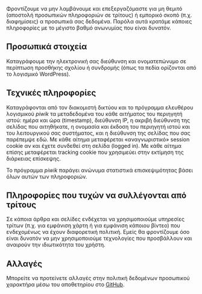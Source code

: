 Φροντίζουμε να μην λαμβάνουμε και επεξεργαζόμαστε για μη θεμιτό
(αποστολή προσωπικών πληροφοριών σε τρίτους) ή εμπορικό σκοπό (π.χ. διαφημίσεις) 
α προσωπικά σας δεδομένα. Παρόλα αυτά κρατάμε κάποιες πληροφορίες με το
μέγιστο βαθμό ανωνυμίας που είναι δυνατόν.

## Προσωπικά στοιχεία

Καταγράφουμε την ηλεκτρονική σας διεύθυνση και ονοματεπώνυμο σε περίπτωση
προσθήκης σχολίου ή συνδρομής (όπως τα πεδία ορίζονται από το λογισμικό WordPress).

## Τεχνικές πληροφορίες

Καταγράφονται από τον διακομιστή δικτύου και το
πρόγραμμα ελευθέρου λογισμικού *piwik* τα μεταδεδομένα του κάθε αιτήματος του
περιηγητή ιστού: ημέρα και ώρα (timestamp), διεύθυνση IP,
η ακριβή διεύθυνση της σελίδας που αιτηθήκατε, η ονομασία και έκδοση του
περιηγητή ιστού και του λειτουργικού σας συστήματος, και η διεύθυνση 
της σελίδας που σας παρέπεμψε εδώ.  Με κάθε αίτημα
μεταφέρεται «αναγνωριστικό» session cookie αν και έχετε συνδεθεί στη
σελίδα (logged in).  Με κάθε αίτημα επίσης μεταφέρεται tracking cookie που
χρησιμεύει στην εκτίμηση της διάρκειας επίσκεψης.

Το πρόγραμμα *piwik* παράγει ανώνυμα στατιστικά επισκεψιμότητας βάσει
όλων αυτών των πληροφοριών.

## Πληροφορίες που τυχών να συλλέγονται από τρίτους

Σε κάποια άρθρα και σελίδες ενδέχεται να χρησιμοποιούμε υπηρεσίες τρίτων
(π.χ. για εμφάνιση χάρτη ή για εμφάνιση κάποιου βίντεο) που ενδεχομένως να έχουν
διαφορετική πολιτική.  Εμείς θα φροντίζουμε όσο είναι δυνατόν να μην
χρησιμοποιούμε τεχνολογίες που προσβάλλουν και αναιρούν την ιδιωτικότητα του χρήστη.

## Αλλαγές

Μπορείτε να προτείνετε αλλαγές στην πολιτική δεδομένων προσωπικού χαρακτήρα
μέσω του αποθετηρίου στο [GitHub](https://github.com/ellakcy/privacy-policy).
